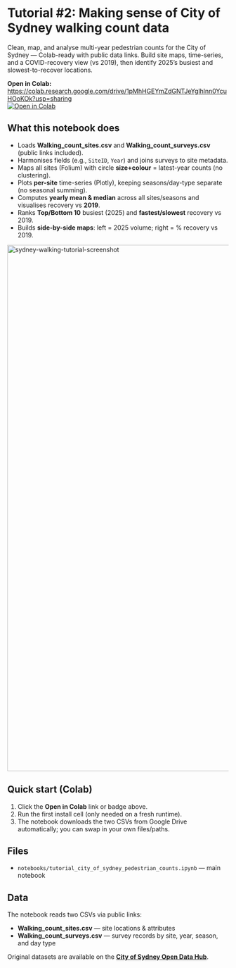 # Tutorial #2: Making sense of City of Sydney walking count data

Clean, map, and analyse multi-year pedestrian counts for the City of Sydney — Colab-ready with public data links. Build site maps, time-series, and a COVID-recovery view (vs 2019), then identify 2025’s busiest and slowest-to-recover locations.

**Open in Colab:** https://colab.research.google.com/drive/1pMhHGEYmZdGNTJeYglhlnn0YcuHOoKOk?usp=sharing  
[![Open in Colab](https://colab.research.google.com/assets/colab-badge.svg)](https://colab.research.google.com/drive/1pMhHGEYmZdGNTJeYglhlnn0YcuHOoKOk?usp=sharing)

## What this notebook does
- Loads **Walking_count_sites.csv** and **Walking_count_surveys.csv** (public links included).
- Harmonises fields (e.g., `SiteID`, `Year`) and joins surveys to site metadata.
- Maps all sites (Folium) with circle **size+colour** = latest-year counts (no clustering).
- Plots **per-site** time-series (Plotly), keeping seasons/day-type separate (no seasonal summing).
- Computes **yearly mean & median** across all sites/seasons and visualises recovery vs **2019**.
- Ranks **Top/Bottom 10** busiest (2025) and **fastest/slowest** recovery vs 2019.
- Builds **side-by-side maps**: left = 2025 volume; right = % recovery vs 2019.

<img width="1195" alt="sydney-walking-tutorial-screenshot" src="https://substackcdn.com/image/fetch/$s_!poxE!,w_1456,c_limit,f_webp,q_auto:good,fl_progressive:steep/https%3A%2F%2Fsubstack-post-media.s3.amazonaws.com%2Fpublic%2Fimages%2F2cab9879-b839-4c74-b585-af1de83180d3_2782x1612.png" />

## Quick start (Colab)
1. Click the **Open in Colab** link or badge above.
2. Run the first install cell (only needed on a fresh runtime).
3. The notebook downloads the two CSVs from Google Drive automatically; you can swap in your own files/paths.

## Files
- `notebooks/tutorial_city_of_sydney_pedestrian_counts.ipynb` — main notebook  

## Data
The notebook reads two CSVs via public links:
- **Walking_count_sites.csv** — site locations & attributes  
- **Walking_count_surveys.csv** — survey records by site, year, season, and day type  

Original datasets are available on the **[City of Sydney Open Data Hub](https://www.cityofsydney.nsw.gov.au/public-health-safety-programs/walking-counts)**.  
